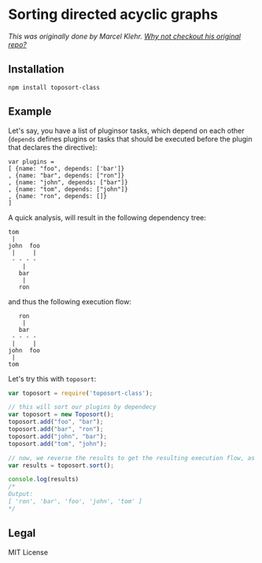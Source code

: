 # Sorting directed acyclic graphs
_This was originally done by Marcel Klehr. [Why not checkout his original repo?](https://github.com/marcelklehr/node-toposort)_

## Installation
`npm install toposort-class`

## Example
Let's say, you have a list of pluginsor tasks, which depend on each other (`depends` defines plugins or tasks that should be executed before the plugin that declares the directive):

```
var plugins =
[ {name: "foo", depends: ['bar']}
, {name: "bar", depends: ["ron"]}
, {name: "john", depends: ["bar"]}
, {name: "tom", depends: ["john"]}
, {name: "ron", depends: []}
]
```

A quick analysis, will result in the following dependency tree:

```
tom
 |
john  foo
 |     |
 - - - - 
    |
   bar
    |
   ron
```

and thus the following execution flow:

```
   ron
    |
   bar
 - - - - 
 |     |
john  foo
 |
tom
```

Let's try this with `toposort`:

```js
var toposort = require('toposort-class');

// this will sort our plugins by dependecy
var toposort = new Toposort();
toposort.add("foo", "bar");
toposort.add("bar", "ron");
toposort.add("john", "bar");
toposort.add("tom", "john");

// now, we reverse the results to get the resulting execution flow, as above
var results = toposort.sort();

console.log(results)
/*
Output:
[ 'ron', 'bar', 'foo', 'john', 'tom' ]
*/
```

## Legal
MIT License